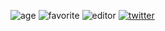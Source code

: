 ![age](https://img.shields.io/badge/age-17-brightgreen)
![favorite](https://img.shields.io/badge/favorite-TypeScript-yellow)
![editor](https://img.shields.io/badge/editor-Vim-green)
[![twitter](https://img.shields.io/badge/twitter-%40programmer__shun-blue)](https://twitter.com/programmer_shun)
